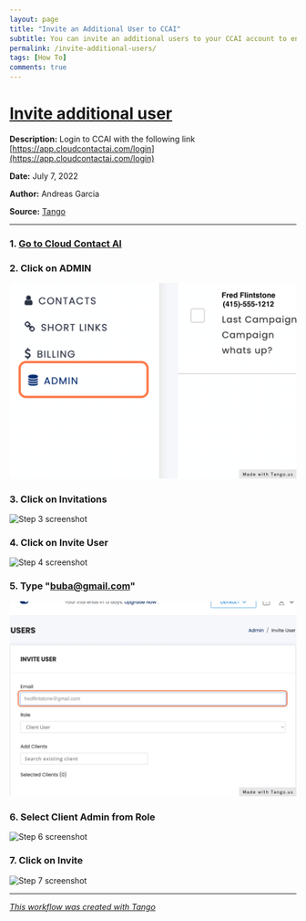 ```yaml
---
layout: page
title: "Invite an Additional User to CCAI"
subtitle: You can invite an additional users to your CCAI account to enable them to manage the outbound process
permalink: /invite-additional-users/
tags: [How To]
comments: true
---
```


# [Invite additional user](https://app.tango.us/app/workflow/47171a7e-5c0a-4fc6-9b72-c48264d1ece1?utm_source=markdown&utm_medium=markdown&utm_campaign=workflow%20export%20links)

__Description:__ 
Login to CCAI with the following link [https://app.cloudcontactai.com/login](https://app.cloudcontactai.com/login)


__Date:__ July 7, 2022

__Author:__ Andreas Garcia

__Source:__ [Tango](https://app.tango.us/app/workflow/47171a7e-5c0a-4fc6-9b72-c48264d1ece1?utm_source=markdown&utm_medium=markdown&utm_campaign=workflow%20export%20links)

***

### 1. [Go to Cloud Contact AI](https://app.cloudcontactai.com/inbox)


### 2. Click on ADMIN
![Step 2 screenshot](/assets/img/invite-additional-user-2.png)



### 3. Click on Invitations
![Step 3 screenshot](https://images.tango.us/public/screenshot_f15bb8af-6545-4f6f-8a6b-9ebb8ddf38e9.png?crop=focalpoint&fit=crop&fp-x=0.3114&fp-y=0.1433&fp-z=2.5361&w=1200&mark-w=0.2&mark-pad=0&mark64=aHR0cHM6Ly9pbWFnZXMudGFuZ28udXMvc3RhdGljL21hZGUtd2l0aC10YW5nby13YXRlcm1hcmsucG5n&ar=2248%3A1528)


### 4. Click on  Invite User
![Step 4 screenshot](https://images.tango.us/public/screenshot_02727cc6-33d0-451c-a57e-68d9826971ce.png?crop=focalpoint&fit=crop&fp-x=0.2911&fp-y=0.2310&fp-z=2.3334&w=1200&mark-w=0.2&mark-pad=0&mark64=aHR0cHM6Ly9pbWFnZXMudGFuZ28udXMvc3RhdGljL21hZGUtd2l0aC10YW5nby13YXRlcm1hcmsucG5n&ar=2248%3A1528)


### 5. Type "buba@gmail.com"
![Step 5 screenshot](/assets/img/invite-additional-user-5-copy.jpg)


### 6. Select Client Admin from Role
![Step 6 screenshot](https://images.tango.us/public/screenshot_5ef0ba00-838e-4348-a3dc-4f7acc7eaf1c.png?crop=focalpoint&fit=crop&fp-x=0.5912&fp-y=0.5393&fp-z=1.3162&w=1200&mark-w=0.2&mark-pad=0&mark64=aHR0cHM6Ly9pbWFnZXMudGFuZ28udXMvc3RhdGljL21hZGUtd2l0aC10YW5nby13YXRlcm1hcmsucG5n&ar=2248%3A1528)


### 7. Click on Invite
![Step 7 screenshot](https://images.tango.us/public/screenshot_2014bd22-924e-4e53-bae0-fd5ae49f83da.png?crop=focalpoint&fit=crop&fp-x=0.2827&fp-y=0.6911&fp-z=2.5976&w=1200&mark-w=0.2&mark-pad=0&mark64=aHR0cHM6Ly9pbWFnZXMudGFuZ28udXMvc3RhdGljL21hZGUtd2l0aC10YW5nby13YXRlcm1hcmsucG5n&ar=2248%3A1528)


***
_[This workflow was created with Tango](https://app.tango.us/app/workflow/47171a7e-5c0a-4fc6-9b72-c48264d1ece1?utm_source=markdown&utm_medium=markdown&utm_campaign=workflow%20export%20links)_